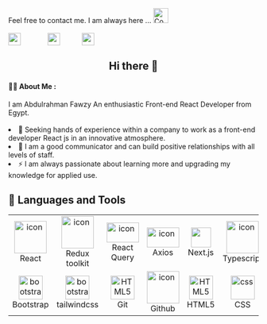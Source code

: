 
<!--
**Abdulrahmanfawzy/Abdulrahmanfawzy** is a ✨ _special_ ✨ repository because its `README.md` (this file) appears on your GitHub profile.

Here are some ideas to get you started:

- 🔭 I’m currently working on ...
- 🌱 I’m currently learning ...
- 👯 I’m looking to collaborate on ... 
- 🤔 I’m looking for help with ...
- 💬 Ask me about ...
- 📫 How to reach me: ...
- 😄 Pronouns: ...
- ⚡ Fun fact: ...
-->

<div>
  <span>Feel free to contact me. I am always here ...</span>
  <img width="30px" src="https://camo.githubusercontent.com/870d765b5c096038f097185a0ffa08df4011c0491b8039f3a7d5eeebf4d82c7e/68747470733a2f2f6d656469612e67697068792e636f6d2f6d656469612f57556c706c634d704f43456d5447427442572f67697068792e676966" alt="Contact Icon"/>
</div>
<!-- social icons -->
<br/>
<div style="display: flex; gap: 20px">
  <a style="margin-right: 10px;" href="https://www.linkedin.com/in/abdulrahman-fawzy-70b843209/">
    <img src="https://cdn-icons-png.flaticon.com/512/3536/3536505.png" width="25px" />
  </a>&nbsp;
  <a href="mailto: abdulrahman2d77@gmail.com">
    <img src="https://cdn-icons-png.flaticon.com/512/5968/5968534.png" width="25px" />
  </a>&nbsp;
  <a href="https://wa.me/+201554408494" target="_blank">
    <img src="https://cdn-icons-png.flaticon.com/512/3536/3536445.png" width="25px" />
  </a>&nbsp;
</div>

## <div align="center">Hi there 👋 </div>
<h4>👩‍💻 About Me :</h4>
<section>I am Abdulrahman Fawzy An enthusiastic Front-end React Developer from Egypt.</section>
<br/>
<li>🔭 Seeking hands of experience within a company to work as a front-end developer React js in an
  innovative atmosphere.</li>
<li>🌱 I am a good communicator and can build positive relationships with
  all levels of staff.</li>
<li>⚡ I am always passionate about learning more and upgrading my knowledge
  for applied use.</li>

## 🧐 Languages and Tools
<table align="center">
  <tr>
    <td align="center" width="96">
        <img src="https://techstack-generator.vercel.app/react-icon.svg" alt="icon" width="65" height="65" />
      <br>React
    </td>
    <td align="center" width="96">
      <img src="https://techstack-generator.vercel.app/redux-icon.svg" alt="icon" width="65" height="65" />
      <br>Redux toolkit
    </td>    
    <td align="center" width="96">
      <img src="https://decode.agency/wp-content/uploads/2023/05/React-Query-logo.png" alt="icon" width="65" height="40" />
      <br> React Query
    </td>    
    <td align="center" width="96">
      <img src="https://logowik.com/content/uploads/images/axios5736.logowik.com.webp" alt="icon" width="65" height="40" />
      <br>Axios
    </td>    
    <td align="center" width="96">
      <img src="https://logowik.com/content/uploads/images/nextjs2106.logowik.com.webp" height="40" />
      <br>Next.js
    </td>    
    <td align="center" width="96">
      <img src="https://techstack-generator.vercel.app/ts-icon.svg" alt="icon" width="65" height="65" />
      <br>Typescript
    </td>    
    <td align="center" width="96"> 
         <img src="https://techstack-generator.vercel.app/js-icon.svg" alt="icon" width="65" height="65" />
      <br>Javascript
    </td>
    <td align="center" width="96"> 
         <img src="https://process.fs.teachablecdn.com/ADNupMnWyR7kCWRvm76Laz/resize=width:705/https://www.filepicker.io/api/file/9uwRsTcTTutdcLnTKB0w" alt="icon" width="65" height="40" />
      <br>ES6
    </td>
    <td align="center" width="96"> 
         <img src="https://encrypted-tbn0.gstatic.com/images?q=tbn:ANd9GcRmLME0hpAJOqBGhaVjcgkk8hIKS3S4GAqrLg&s" alt="icon" width="65" height="40" />
      <br>Jquery
    </td>
    <td align="center" width="96"> 
    <img src="https://techstack-generator.vercel.app/jest-icon.svg" alt="icon" width="65" height="65" />
      <br>Jest
    </td>
    <td align="center" width="96">
       <img src="https://techstack-generator.vercel.app/sass-icon.svg" alt="icon" width="65" height="65" />
      <br>SASS
    </td>
  </tr>
  <tr>
    <td align="center"  width="96">
        <img src="https://skillicons.dev/icons?i=bootstrap" width="48" height="48" alt="bootstrap" />
      <br>Bootstrap
    </td>
    <td align="center"  width="96">
        <img src="https://media.dev.to/cdn-cgi/image/width=1080,height=1080,fit=cover,gravity=auto,format=auto/https%3A%2F%2Fdev-to-uploads.s3.amazonaws.com%2Fuploads%2Farticles%2Fdxy1c2bvl6odeo52dodk.jpg" width="48" height="48" alt="bootstrap" />
      <br>tailwindcss
    </td>
    <td align="center"  width="96">
        <img src="https://cdn-icons-png.flaticon.com/512/15466/15466163.png" width="48" height="48" alt="HTML5" />
      <br>Git
    </td>
    <td align="center"  width="96">
       <img src="https://techstack-generator.vercel.app/github-icon.svg" alt="icon" width="65" height="65" />
      <br>Github
    </td>
    <td align="center"  width="96">
        <img src="https://skillicons.dev/icons?i=html" width="48" height="48" alt="HTML5" />
      <br>HTML5
    </td>
    <td align="center" width="96">
        <img src="https://skillicons.dev/icons?i=css" width="48" height="48" alt="css" />
      <br>CSS
    </td>
    <td align="center" width="96">
        <img src="https://cdn.freebiesupply.com/logos/large/2x/adobe-xd-logo-black-and-white.png" width="48" height="48" alt="css" />
      <br>Adobe xd
    </td>
    <td align="center" width="96">
        <img src="https://i.pinimg.com/736x/a5/58/b4/a558b426cb8973523f37bbed94cf0f09.jpg" width="48" height="48" alt="css" />
      <br>Figma
    </td>
    <td align="center" width="96">
        <img src="https://seeklogo.com/images/A/adobe-photoshop-cc-logo-CBD0AAA3A7-seeklogo.com.png" width="48" height="48" alt="css" />
      <br>PS
    </td>
    <td align="center" width="96">
        <img src="https://encrypted-tbn0.gstatic.com/images?q=tbn:ANd9GcSrBwq1RrWCvEBjqWcXcvMGzk_4WBRFx2JRyg&s" width="48" height="48" alt="css" />
      <br>Firebase
    </td>
    <td align="center" width="96">
        <img src="https://encrypted-tbn0.gstatic.com/images?q=tbn:ANd9GcTiVFINJCzSzZB8cAIHLV1TG7Le6GtLX5qduEiNeuA7OHpaXTxViU-4yg2D6--5RkIl0SU&usqp=CAU" width="48" height="48" alt="css" />
      <br>Postman
    </td>
 </tr>
</table>



